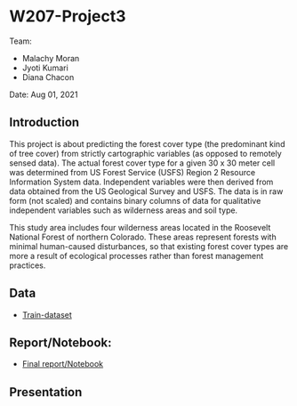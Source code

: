 # W207-Project3

Team:
   - Malachy Moran
   - Jyoti Kumari
   - Diana Chacon

Date: Aug 01, 2021

## Introduction
This project is about predicting the forest cover type (the predominant kind of tree cover) from strictly cartographic variables (as opposed to remotely sensed data). The actual forest cover type for a given 30 x 30 meter cell was determined from US Forest Service (USFS) Region 2 Resource Information System data. Independent variables were then derived from data obtained from the US Geological Survey and USFS. The data is in raw form (not scaled) and contains binary columns of data for qualitative independent variables such as wilderness areas and soil type.

This study area includes four wilderness areas located in the Roosevelt National Forest of northern Colorado. These areas represent forests with minimal human-caused disturbances, so that existing forest cover types are more a result of ecological processes rather than forest management practices.

## Data
- [Train-dataset](https://github.com/Malachyiii/W207-Project3/blob/main/train.csv)

## Report/Notebook: 
- [Final report/Notebook](https://github.com/Malachyiii/W207-Project3/blob/main/forest-cover-type-w207.ipynb)

## Presentation
